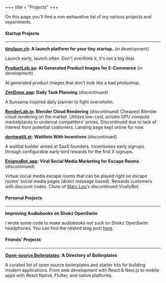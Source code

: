 +++
title = "Projects"
+++

On this page you'll find a non-exhaustive list of my various projects and experiments.


#### Startup Projects
---
**[tinylaun.ch](https://tinylaun.ch/): A launch platform for your tiny startup.** (in development)

Launch early, launch often. Don't overthink it, it's not a big deal.

**[ProductLab.so](https://productlab.so/): AI Generated Product Images for E-Commerce** (in development)

AI generated product images that don't look like a bad photoshop.

**[ZenDone.app](https://zendone.app/): Daily Task Planning** (discontinued)

A Sunsama inspired daily planner to fight overwhelm.

**[RenderLab.io](https://renderlab.io/): Blender Cloud Rendering** (discontinued)
Cheapest Blender cloud rendering on the market. Utilizes low-cost, private GPU compute marketplaces to undercut competitors' prices. Discontinued due to lack of interest from potential customers. Landing page kept online for now.

**[dontwaitli.st](https://dontwaitli.st/): Waitlists With Incentives** (discontinued)

A waitlist builder aimed at SaaS founders. Incentivises early signups through configurable early-bird rewards for the first X signups.

**[EnigmaBot.app](https://enigmabot.app/): Viral Social Media Marketing for Escape Rooms** (discontinued)

Virtual social media escape rooms that can be played right on escape rooms' social media pages (direct message based). Rewards customers with discount codes. Clone of [Marc Lou](https://x.com/marc_louvion/)'s discontinued VirallyBot.

#### Personal Projects
---
**Improving Audiobooks on Shokz OpenSwim**

I wrote some code to make audiobooks not suck on Shokz OpenSwim headphones. You can find the related blog post [here](@/blog/swimming-audiobook/index.md).

#### Friends' Projects
---
**[Open-source Boilerplates](https://opensourceboilerplates.com/): A Directory of Boilerplates**

A curated list of open source boilerplates and starter kits for building modern applications. From web development with React & Next.js to mobile apps with React Native, Flutter, and native platforms.